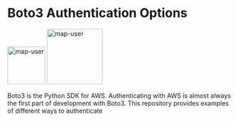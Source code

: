 # Boto3 Authentication Options

<img width="85" alt="map-user" src="https://img.shields.io/badge/views-178-green"> <img width="125" alt="map-user" src="https://img.shields.io/badge/unique visits-043-green">

Boto3 is the Python SDK for AWS. Authenticating with AWS is almost always the first part of development with Boto3. This repository provides examples of different ways to authenticate
